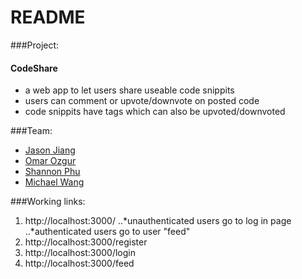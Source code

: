 # README

###Project:
#### CodeShare
* a web app to let users share useable code snippits
* users can comment or upvote/downvote on posted code
* code snippits have tags which can also be upvoted/downvoted

###Team:
* [Jason Jiang](https://github.com/JasonxJiang)
* [Omar Ozgur](https://github.com/omar-ozgur)
* [Shannon Phu](https://github.com/shannonphu)
* [Michael Wang](https://github.com/micwa)

###Working links:
1. http://localhost:3000/
..*unauthenticated users go to log in page
..*authenticated users go to user "feed"
2. http://localhost:3000/register
3. http://localhost:3000/login
4. http://localhost:3000/feed